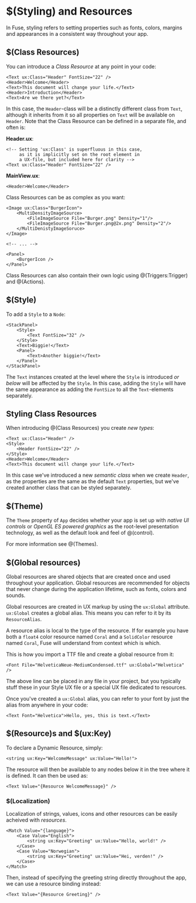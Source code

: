 # $(Styling) and Resources

In Fuse, styling refers to setting properties such as fonts, colors, margins and appearances in a consistent way throughout your app.

## $(Class Resources)

You can introduce a _Class Resource_ at any point in your code:

	<Text ux:Class="Header" FontSize="22" />
	<Header>Welcome</Header>
	<Text>This document will change your life.</Text>
	<Header>Introduction</Header>
	<Text>Are we there yet?</Text>

In this case, the `Header`-class will be a distinctly different class from `Text`, although it inherits from it so all properties on `Text` will be available on `Header`. Note that the Class Resource can be defined in a separate file, and often is:

__Header.ux__:

	<!-- Setting 'ux:Class' is superfluous in this case,
		 as it is implicitly set on the root element in
		 a UX-file, but included here for clarity -->
	<Text ux:Class="Header" FontSize="22" />

__MainView.ux__:

	<Header>Welcome</Header>

Class Resources can be as complex as you want:

	<Image ux:Class="BurgerIcon">
		<MultiDensityImageSource>
			<FileImageSource File="Burger.png" Density="1"/>
			<FileImageSource File="Burger.png@2x.png" Density="2"/>
		</MultiDenistyImageSoruce>
	</Image>

	<!-- ... -->

	<Panel>
		<BurgerIcon />
	</Panel>

Class Resources can also contain their own logic using @(Triggers:Trigger) and @(Actions).

## $(Style)

To add a `Style` to a `Node`:

	<StackPanel>
		<Style>
			<Text FontSize="32" />
		</Style>
		<Text>Biggie!</Text>
		<Panel>
			<Text>Another biggie!</Text>
		</Panel>
	</StackPanel>

The `Text` instances created at the level where the `Style` is introduced _or below_ will be affected by the `Style`. In this case, adding the `Style` will have the same appearance as adding the `FontSize` to all the `Text`-elements separately.

## Styling Class Resources

When introducing @(Class Resources) you create _new types_:

	<Text ux:Class="Header" />
	<Style>
		<Header FontSize="22" />
	</Style>
	<Header>Welcome</Header>
	<Text>This document will change your life.</Text>

In this case we've introduced a new _semantic class_ when we create `Header`, as the properties are the same as the default `Text` properties, but we've created another class that can be styled separately.

## $(Theme)

The `Theme` property of `App` decides whether your app is set up with *native UI controls* or *OpenGL ES powered graphics* as the root-level presentation technology, as well as the default look and feel of @(control).

For more information see @(Themes).

## $(Global resources)

Global resources are shared objects that are created once and used throughout your application. Global resources are recommended for objects that never change during the application lifetime, such as fonts, colors and sounds.

Global resources are created in UX markup by using the `ux:Global` attribute. `ux:Global` creates a global alias. This means you can refer to it by its `ResourceAlias`.

A resource alias is local to the type of the resource. If for example you have both a `float4` color resource named `Coral` and a `SolidColor` resource named `Coral`, Fuse will understand from context which is which.

This is how you import a TTF file and create a global resource from it:

	<Font File="HelveticaNeue-MediumCondensed.ttf" ux:Global="Helvetica" />

The above line can be placed in any file in your project, but you typically stuff these in your Style UX file or a special UX file dedicated to resources.

Once you've created a `ux:Global` alias, you can refer to your font by just the alias from anywhere in your code:

	<Text Font="Helvetica">Hello, yes, this is text.</Text>

## $(Resource)s and $(ux:Key)

To declare a Dynamic Resource, simply:

	<string ux:Key="WelcomeMessage" ux:Value="Hello!">

The resource will then be available to any nodes below it in the tree where it is defined. It can then be used as:

	<Text Value="{Resource WelcomeMessage}" />

### $(Localization)

Localization of strings, values, icons and other resources can be easily acheived with *resources*.

	<Match Value="{language}">
		<Case Value="English">
			<string ux:Key="Greeting" ux:Value="Hello, world!" />
		</Case>
		<Case Value="Norwegian">
			<string ux:Key="Greeting" ux:Value="Hei, verden!" />
		</Case>
	</Match>

Then, instead of specifying the greeting string directly throughout the app, we can use a resource binding instead:

	<Text Value="{Resource Greeting}" />


<!--## The anatomy of controls

TODO: Explain appearances, overlays, child/parent, how

## Tweaking existing styles

- InheritStyle = false ? -->

